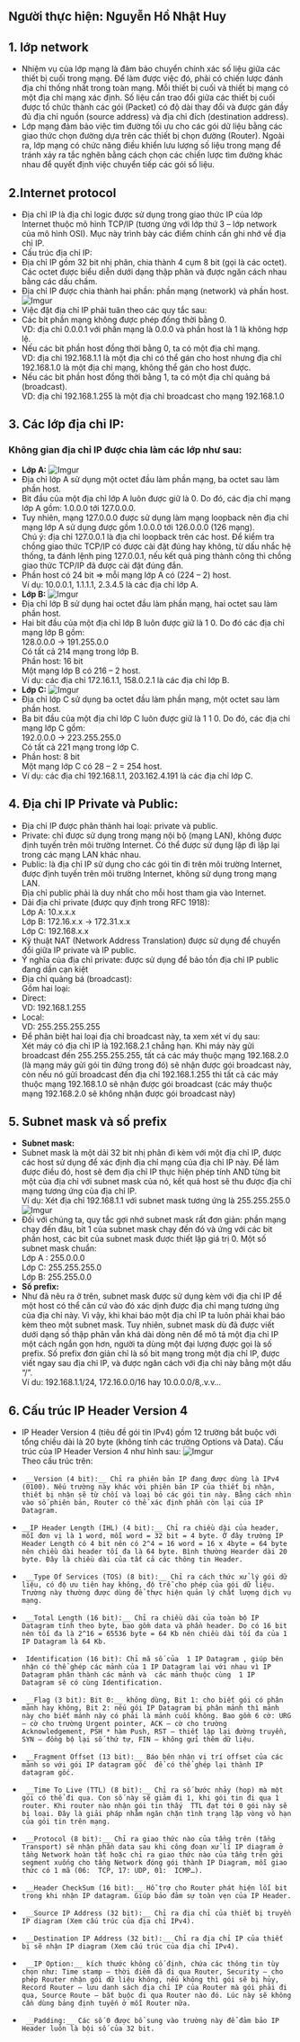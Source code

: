 ## Người thực hiện: Nguyễn Hồ Nhật Huy  
## 1. lớp network
* Nhiệm vụ của lớp mạng là đảm bảo chuyển chính xác số liệu giữa các thiết bị cuối trong mạng. Để làm được việc đó, phải có chiến lược đánh địa chỉ thống nhất trong toàn mạng. Mỗi thiết bị cuối và thiết bị mạng có một địa chỉ mạng xác định. Số liệu cần trao đổi giữa các thiết bị cuối được tổ chức thành các gói (Packet) có độ dài thay đổi và được gán đầy đủ địa chỉ nguồn (source address) và địa chỉ đích (destination address).  
*  Lớp mạng đảm bảo việc tìm đường tối ưu cho các gói dữ liệu bằng các giao thức chọn đường dựa trên các thiết bị chọn đường (Router). Ngoài ra, lớp mạng có chức năng điều khiển lưu lượng số liệu trong mạng để tránh xảy ra tắc nghẽn bằng cách chọn các chiến lược tìm đường khác nhau để quyết định việc chuyển tiếp các gói số liệu.
## 2.Internet protocol
* Địa chỉ IP là địa chỉ logic được sử dụng trong giao thức IP của lớp Internet
thuộc mô hình TCP/IP (tương ứng với lớp thứ 3 – lớp network của mô hình OSI).
Mục này trình bày các điểm chính cần ghi nhớ về địa chỉ IP.
* Cấu trúc địa chỉ IP:  
 * Địa chỉ IP gồm 32 bit nhị phân, chia thành 4 cụm 8 bit (gọi là các octet). Các
octet được biểu diễn dưới dạng thập phân và được ngăn cách nhau bằng các dấu
chấm.
 *  Địa chỉ IP được chia thành hai phần: phần mạng (network) và phần host.  
 ![Imgur](https://i.imgur.com/tqg1Rd0.jpg)  
* Việc đặt địa chỉ IP phải tuân theo các quy tắc sau:
 *  Các bit phần mạng không được phép đồng thời bằng 0.  
VD: địa chỉ 0.0.0.1 với phần mạng là 0.0.0 và phần host là 1 là không hợp
lệ.
 *  Nếu các bit phần host đồng thời bằng 0, ta có một địa chỉ mạng.  
VD: địa chỉ 192.168.1.1 là một địa chỉ có thể gán cho host nhưng địa chỉ
192.168.1.0 là một địa chỉ mạng, không thể gán cho host được.
 * Nếu các bit phần host đồng thời bằng 1, ta có một địa chỉ quảng bá
(broadcast).  
VD: địa chỉ 192.168.1.255 là một địa chỉ broadcast cho mạng 192.168.1.0
## 3. Các lớp địa chỉ IP:  
### Không gian địa chỉ IP được chia làm các lớp như sau:
* __Lớp A:__ 
![Imgur](https://i.imgur.com/JJcd8O3.png)  
 * Địa chỉ lớp A sử dụng một octet đầu làm phần mạng, ba octet sau làm phần
host.
 * Bit đầu của một địa chỉ lớp A luôn được giữ là 0. Do đó, các địa chỉ mạng lớp
A gồm: 1.0.0.0 tới 127.0.0.0.  
 * Tuy nhiên, mạng 127.0.0.0 được sử dụng làm mạng loopback nên địa chỉ
mạng lớp A sử dụng được gồm 1.0.0.0 tới 126.0.0.0 (126 mạng).  
Chú ý: địa chỉ 127.0.0.1 là địa chỉ loopback trên các host. Để kiểm tra chồng giao
thức TCP/IP có được cài đặt đúng hay không, từ dấu nhắc hệ thống, ta đánh lệnh
ping 127.0.0.1, nếu kết quả ping thành công thì chồng giao thức TCP/IP đã được
cài đặt đúng đắn.  
  *  Phần host có 24 bit => mỗi mạng lớp A có (224 – 2) host.  
 Ví dụ: 10.0.0.1, 1.1.1.1, 2.3.4.5 là các địa chỉ lớp A.
* __Lớp B:__
![Imgur](https://i.imgur.com/ywQguPH.png)  
 * Địa chỉ lớp B sử dụng hai octet đầu làm phần mạng, hai octet sau làm phần
host.
 * Hai bit đầu của một địa chỉ lớp B luôn được giữ là 1 0. Do đó các địa chỉ mạng
lớp B gồm:  
128.0.0.0 -> 191.255.0.0  
Có tất cả 214 mạng trong lớp B.  
 Phần host: 16 bit  
Một mạng lớp B có 216 – 2 host.  
 Ví dụ: các địa chỉ 172.16.1.1, 158.0.2.1 là các địa chỉ lớp B. 
* __Lớp C:__
![Imgur](https://i.imgur.com/EcB1l2o.png)  
 * Địa chỉ lớp C sử dụng ba octet đầu làm phần mạng, một octet sau làm phần
host.  
 *  Ba bit đầu của một địa chỉ lớp C luôn được giữ là 1 1 0. Do đó, các địa chỉ
mạng lớp C gồm:  
192.0.0.0 -> 223.255.255.0  
Có tất cả 221 mạng trong lớp C.  
 * Phần host: 8 bit  
Một mạng lớp C có 28 – 2 = 254 host.  
 *  Ví dụ: các địa chỉ 192.168.1.1, 203.162.4.191 là các địa chỉ lớp C. 
## 4. Địa chỉ IP Private và Public: 
* Địa chỉ IP được phân thành hai loại: private và public.
 *  Private: chỉ được sử dụng trong mạng nội bộ (mạng LAN), không được
định tuyến trên môi trường Internet. Có thể được sử dụng lặp đi lặp lại
trong các mạng LAN khác nhau.
 *  Public: là địa chỉ IP sử dụng cho các gói tin đi trên môi trường Internet,
được định tuyến trên môi trường Internet, không sử dụng trong mạng LAN.  
Địa chỉ public phải là duy nhất cho mỗi host tham gia vào Internet.
 *  Dải địa chỉ private (được quy định trong RFC 1918):  
Lớp A: 10.x.x.x  
Lớp B: 172.16.x.x -> 172.31.x.x  
Lớp C: 192.168.x.x  
 *  Kỹ thuật NAT (Network Address Translation) được sử dụng để chuyển đổi giữa
IP private và IP public.
 *  Ý nghĩa của địa chỉ private: được sử dụng để bảo tồn địa chỉ IP public đang
dần cạn kiệt
* Địa chỉ quảng bá (broadcast):  
Gồm hai loại:  
 *  Direct:  
VD: 192.168.1.255
 *  Local:  
VD: 255.255.255.255
 *  Để phân biệt hai loại địa chỉ broadcast này, ta xem xét ví dụ sau:  
Xét máy có địa chỉ IP là 192.168.2.1 chẳng hạn. Khi máy này gửi broadcast đến
255.255.255.255, tất cả các máy thuộc mạng 192.168.2.0 (là mạng máy gửi gói
tin đứng trong đó) sẽ nhận được gói broadcast này, còn nếu nó gửi broadcast
đến địa chỉ 192.168.1.255 thì tất cả các máy thuộc mạng 192.168.1.0 sẽ nhận
được gói broadcast (các máy thuộc mạng 192.168.2.0 sẽ không nhận được gói
broadcast này)
## 5. Subnet mask và số prefix  
* __Subnet mask:__
 * Subnet mask là một dải 32 bit nhị phân đi kèm với một địa chỉ IP, được các host
sử dụng để xác định địa chỉ mạng của địa chỉ IP này. Để làm được điều đó, host sẽ
đem địa chỉ IP thực hiện phép tính AND từng bit một của địa chỉ với subnet mask
của nó, kết quả host sẽ thu được địa chỉ mạng tương ứng của địa chỉ IP.  
Ví dụ: Xét địa chỉ 192.168.1.1 với subnet mask tương ứng là 255.255.255.0
![Imgur](https://i.imgur.com/7CfXjqR.png)  
 * Đối với chúng ta, quy tắc gợi nhớ subnet mask rất đơn giản: phần mạng chạy
đến đâu, bit 1 của subnet mask chạy đến đó và ứng với các bit phần host, các bit
của subnet mask được thiết lập giá trị 0. Một số subnet mask chuẩn:  
Lớp A : 255.0.0.0   
  Lớp C: 255.255.255.0  
Lớp B: 255.255.0.0
* __Số prefix:__  
 * Như đã nêu ra ở trên, subnet mask được sử dụng kèm với địa chỉ IP để một host
có thể căn cứ vào đó xác dịnh được địa chỉ mạng tương ứng của địa chỉ này. Vì
vậy, khi khai báo một địa chỉ IP ta luôn phải khai báo kèm theo một subnet mask.
Tuy nhiên, subnet mask dù đã được viết dưới dạng số thập phân vẫn khá dài dòng
nên để mô tả một địa chỉ IP một cách ngắn gọn hơn, người ta dùng một đại lượng
được gọi là số prefix. Số prefix đơn giản chỉ là số bit mạng trong một địa chỉ IP,
được viết ngay sau địa chỉ IP, và được ngăn cách với địa chỉ này bằng một dấu “/”.  
Ví du: 192.168.1.1/24, 172.16.0.0/16 hay 10.0.0.0/8,.v.v… 
 
## 6. Cấu trúc IP Header Version 4
* IP Header Version 4 (tiêu đề gói tin IPv4) gồm 12 trường bắt buộc với tổng chiều dài là 20 byte (không tính các trường Options và Data). Cấu trúc của IP Header Version 4 như hình sau:
![Imgur](https://i.imgur.com/AqowQdB.png)  
 Theo cấu trúc trên:
*      __Version (4 bit):__ Chỉ ra phiên bản IP đang được dùng là IPv4 (0100). Nếu trường này khác với phiên bản IP của thiết bị nhận, thiết bị nhận sẽ từ chối và loại bỏ các gói tin này. Bằng cách nhìn vào số phiên bản, Router có thể xác định phần còn lại của IP Datagram.
*     __IP Header Length (IHL) (4 bit):__ Chỉ ra chiều dài của header, mỗi đơn vị là 1 word, mỗi word = 32 bit = 4 byte. Ở đây trường IP Header Length có 4 bit nên có 2^4 = 16 word = 16 x 4byte = 64 byte nên chiều dài header tối đa là 64 byte. Bình thường Hearder dài 20 byte. Đây là chiều dài của tất cả các thông tin Header.
*      __Type Of Services (TOS) (8 bit):__ Chỉ ra cách thức xử lý gói dữ liệu, có độ ưu tiên hay không, độ trễ cho phép của gói dữ liệu. Trường này thường được dùng để thực hiện quản lý chất lượng dịch vụ mạng.
*      __Total Length (16 bit):__ Chỉ ra chiều dài của toàn bộ IP Datagram tính theo byte, bao gồm data và phần header. Do có 16 bit nên tối đa là 2^16 = 65536 byte = 64 Kb nên chiều dài tối đa của 1 IP Datagram là 64 Kb.
*      Identification (16 bit): Chỉ mã số của  1 IP Datagram , giúp bên nhận có thể ghép các mảnh của 1 IP Datagram lại với nhau vì IP Datagram phân thành các mảnh và  các mảnh thuộc cùng  1 IP  Datagram sẽ có cùng Identification.
*      __Flag (3 bit): Bit 0:__ không dùng, Bit 1: cho biết gói có phân mảnh hay không, Bit 2: nếu gói IP Datagram bị phân mảnh thì mảnh này cho biết mảnh này có phải là mảnh cuối không. Bao gồm 6 cờ: URG – cờ cho trường Urgent pointer, ACK – cờ cho trường Acknowledgement, PSH * hàm Push, RST – thiết lập lại đường truyền, SYN – đồng bộ lại số thứ tự, FIN – không gửi thêm dữ liệu.
*      __Fragment Offset (13 bit):__ Báo bên nhận vị trí offset của các mảnh so với gói IP datagram gốc  để có thể ghép lại thành IP datagram gốc.
*      __Time To Live (TTL) (8 bit):__ Chỉ ra số bước nhảy (hop) mà một gói có thể đi qua. Con số này sẽ giảm đi 1, khi gói tin đi qua 1 router. Khi router nào nhận gói tin thấy  TTL đạt tới 0 gói này sẽ bị loại. Đây là giải pháp nhằm ngăn chặn tình trạng lặp vòng vô hạn của gói tin trên mạng.
*      __Protocol (8 bit):__ Chỉ ra giao thức nào của tầng trên (tầng Transport) sẽ nhận phần data sau khi công đoạn xử lí IP diagram ở tầng Network hoàn tất hoặc chỉ ra giao thức nào của tầng trên gởi segment xuống cho tầng Network đóng gói thành IP Diagram, mỗi giao thức có 1 mã (06:  TCP, 17: UDP, 01:  ICMP…).
*      __Header CheckSum (16 bit):__ Hỗ trợ cho Router phát hiện lỗi bit trong khi nhận IP datagram. Giúp bảo đảm sự toàn vẹn của IP Header.
*      __Source IP Address (32 bit):__ Chỉ ra địa chỉ của thiết bị truyền IP diagram (Xem cấu trúc của địa chỉ IPv4).
*      __Destination IP Address (32 bit):__ Chỉ ra địa chỉ IP của thiết bị sẽ nhận IP diagram (Xem cấu trúc của địa chỉ IPv4).
*      __IP Option:__ kích thước không cố định, chứa các thông tin tùy chọn như: Time stamp – thời điểm đã đi qua Router, Security – cho phép Router nhận gói dữ liệu không, nếu không thì gói sẽ bị hủy, Record Router – lưu danh sách địa chỉ IP của Router mà gói phải đi qua, Source Route – bắt buộc đi qua Router nào đó. Lúc này sẽ không cần dùng bảng định tuyến ở mỗi Router nữa.
*      __Padding:__ Các số 0 được bổ sung vào trường này để đảm bảo IP Header luôn là bội số của 32 bit.